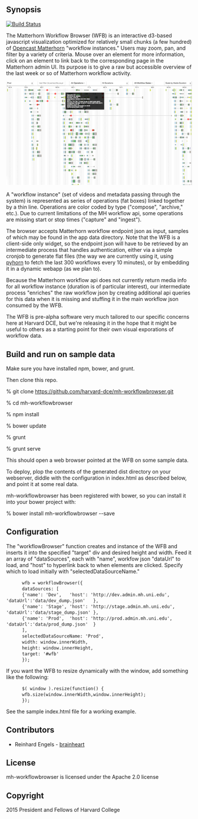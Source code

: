## Synopsis

[![Build Status](https://travis-ci.org/harvard-dce/mh-workflowbrowser.png?branch=master)](https://travis-ci.org/harvard-dce/mh-workflowbrowser)

The Matterhorn Workflow Browser (WFB) is an interactive d3-based
javascript visualization optimized for relatively small chunks (a few
hundred) of [Opencast Matterhorn](http://opencast.org/matterhorn/)
"workflow instances." Users may zoom, pan, and filter by a variety of
criteria. Mouse over an element for more information, click on an
element to link back to the corresponding page in the Matterhorn admin
UI. Its purpose is to give a raw but accessible overview of the last
week or so of Matterhorn workflow activity.

![Screenshot](doc/wfb.png)

A "workflow instance" (set of videos and metadata passing through the
system) is represented as series of operations (fat boxes) linked
together by a thin line. Operations are color coded by type
("compose", "archive," etc.). Due to current limitations of the MH
workflow api, some operations are missing start or stop times
("capture" and "ingest").

The browser accepts Matterhorn workflow endpoint json as input,
samples of which may be found in the app data directory. Note that the
WFB is a client-side only widget, so the endpoint json will have to be
retrieved by an intermediate process that handles authentication,
either via a simple cronjob to generate flat files (the way we are
currently using it, using
[pyhorn](https://github.com/harvard-dce/pyhorn) to fetch the last 300
workflows every 10 minutes), or by embedding it in a dynamic webapp
(as we plan to).

Because the Matterhorn workflow api does not currently return media
info for all workflow instance (duration is of particular interest),
our intermediate process "enriches" the raw workflow json by creating
additional api queries for this data when it is missing and stuffing
it in the main workflow json consumed by the WFB.

The WFB is pre-alpha software very much tailored to our specific
concerns here at Harvard DCE, but we're releasing it in the hope that
it might be useful to others as a starting point for their own visual
exporations of workflow data.

## Build and run on sample data

Make sure you have installed npm, bower, and grunt.

Then clone this repo.

% git clone https://github.com/harvard-dce/mh-workflowbrowser.git

% cd mh-workflowbrowser

% npm install

% bower update

% grunt 

% grunt serve

This should open a web browser pointed at the WFB on some sample data.

To deploy, plop the contents of the generated dist directory on your
webserver, diddle with the configuration in index.html as described
below, and point it at some real data.

mh-workflowbrowser has been registered with bower, so you can install
it into your bower project with:

% bower install mh-workflowbrowser --save

## Configuration

The "workflowBrowser" function creates and instance of the WFB and
inserts it into the specified "target" div and desired height and
width. Feed it an array of "dataSources", each with "name", workfow
json "dataUrl" to load, and "host" to hyperlink back to when elements
are clicked. Specify which to load initially with "selectedDataSourceName."

```
      wfb = workflowBrowser({
      dataSources: [ 
      {'name': 'Dev',   'host': 'http://dev.admin.mh.uni.edu',   'dataUrl':'data/dev_dump.json'   },
      {'name': 'Stage', 'host': 'http://stage.admin.mh.uni.edu', 'dataUrl':'data/stage_dump.json' },
      {'name': 'Prod',  'host': 'http://prod.admin.mh.uni.edu',  'dataUrl':'data/prod_dump.json'  }
      ],
      selectedDataSourceName: 'Prod',
      width: window.innerWidth,	
      height: window.innerHeight,
      target: '#wfb'
      });

```      

If you want the WFB to resize dynamically with the window, add something like the following:

```
      $( window ).resize(function() {
      wfb.size(window.innerWidth,window.innerHeight);
      });
```

See the sample index.html file for a working example.

## Contributors

* Reinhard Engels - [brainheart](https://github.com/brainheart)

## License

mh-workflowbrowser is licensed under the Apache 2.0 license

## Copyright

2015 President and Fellows of Harvard College




